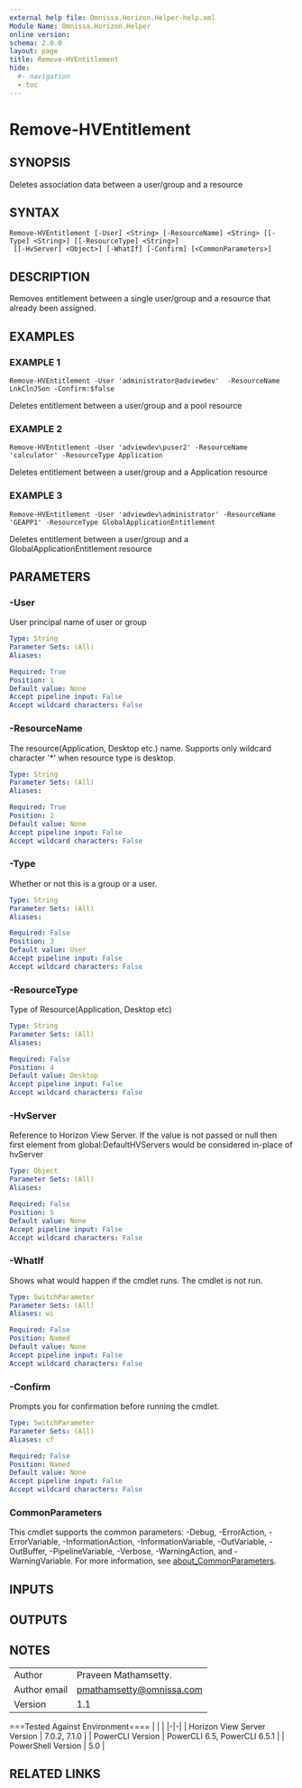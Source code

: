 ```yaml
---
external help file: Omnissa.Horizon.Helper-help.xml
Module Name: Omnissa.Horizon.Helper
online version:
schema: 2.0.0
layout: page
title: Remove-HVEntitlement
hide:
  #- navigation
  - toc
---
```


# Remove-HVEntitlement

## SYNOPSIS
Deletes association data between a user/group and a resource

## SYNTAX

```
Remove-HVEntitlement [-User] <String> [-ResourceName] <String> [[-Type] <String>] [[-ResourceType] <String>]
 [[-HvServer] <Object>] [-WhatIf] [-Confirm] [<CommonParameters>]
```

## DESCRIPTION
Removes entitlement between a single user/group and a resource that already been assigned.

## EXAMPLES

### EXAMPLE 1
```
Remove-HVEntitlement -User 'administrator@adviewdev'  -ResourceName LnkClnJSon -Confirm:$false
```

Deletes entitlement between a user/group and a pool resource

### EXAMPLE 2
```
Remove-HVEntitlement -User 'adviewdev\puser2' -ResourceName 'calculator' -ResourceType Application
```

Deletes entitlement between a user/group and a Application resource

### EXAMPLE 3
```
Remove-HVEntitlement -User 'adviewdev\administrator' -ResourceName 'GEAPP1' -ResourceType GlobalApplicationEntitlement
```

Deletes entitlement between a user/group and a GlobalApplicationEntitlement resource

## PARAMETERS

### -User
User principal name of user or group

```yaml
Type: String
Parameter Sets: (All)
Aliases:

Required: True
Position: 1
Default value: None
Accept pipeline input: False
Accept wildcard characters: False
```

### -ResourceName
The resource(Application, Desktop etc.) name.
Supports only wildcard character '*' when resource type is desktop.

```yaml
Type: String
Parameter Sets: (All)
Aliases:

Required: True
Position: 2
Default value: None
Accept pipeline input: False
Accept wildcard characters: False
```

### -Type
Whether or not this is a group or a user.

```yaml
Type: String
Parameter Sets: (All)
Aliases:

Required: False
Position: 3
Default value: User
Accept pipeline input: False
Accept wildcard characters: False
```

### -ResourceType
Type of Resource(Application, Desktop etc)

```yaml
Type: String
Parameter Sets: (All)
Aliases:

Required: False
Position: 4
Default value: Desktop
Accept pipeline input: False
Accept wildcard characters: False
```

### -HvServer
Reference to Horizon View Server.
If the value is not passed or null then
first element from global:DefaultHVServers would be considered in-place of hvServer

```yaml
Type: Object
Parameter Sets: (All)
Aliases:

Required: False
Position: 5
Default value: None
Accept pipeline input: False
Accept wildcard characters: False
```

### -WhatIf
Shows what would happen if the cmdlet runs.
The cmdlet is not run.

```yaml
Type: SwitchParameter
Parameter Sets: (All)
Aliases: wi

Required: False
Position: Named
Default value: None
Accept pipeline input: False
Accept wildcard characters: False
```

### -Confirm
Prompts you for confirmation before running the cmdlet.

```yaml
Type: SwitchParameter
Parameter Sets: (All)
Aliases: cf

Required: False
Position: Named
Default value: None
Accept pipeline input: False
Accept wildcard characters: False
```

### CommonParameters
This cmdlet supports the common parameters: -Debug, -ErrorAction, -ErrorVariable, -InformationAction, -InformationVariable, -OutVariable, -OutBuffer, -PipelineVariable, -Verbose, -WarningAction, and -WarningVariable. For more information, see [about_CommonParameters](http://go.microsoft.com/fwlink/?LinkID=113216).

## INPUTS

## OUTPUTS

## NOTES
| | |
|-|-|
| Author | Praveen Mathamsetty. |
| Author email | pmathamsetty@omnissa.com |
| Version | 1.1 |

===Tested Against Environment====
| | |
|-|-|
| Horizon View Server Version | 7.0.2, 7.1.0 |
| PowerCLI Version | PowerCLI 6.5, PowerCLI 6.5.1 |
| PowerShell Version | 5.0 |

## RELATED LINKS
